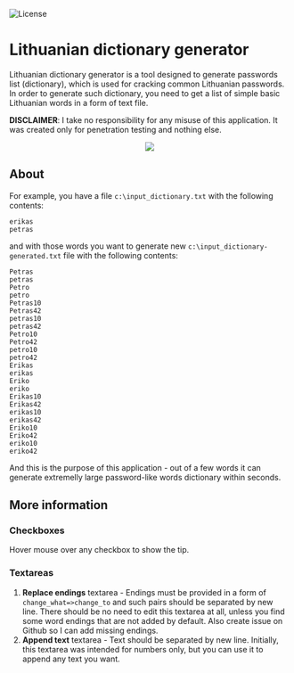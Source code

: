![License](https://img.shields.io/badge/license-GPL-blue.svg)

# Lithuanian dictionary generator

Lithuanian dictionary generator is a tool designed to generate passwords list (dictionary), which is used for cracking common Lithuanian passwords. In order to generate such dictionary, you need to get a list of simple basic Lithuanian words in a form of text file.

__DISCLAIMER__: I take no responsibility for any misuse of this application. It was created only for penetration testing and nothing else.

<p align="center"><img src="http://i63.tinypic.com/1609dmp.png" /></p>

## About

For example, you have a file `c:\input_dictionary.txt` with the following contents:
```
erikas
petras
```

and with those words you want to generate new `c:\input_dictionary-generated.txt` file with the following contents:
```
Petras
petras
Petro
petro
Petras10
Petras42
petras10
petras42
Petro10
Petro42
petro10
petro42
Erikas
erikas
Eriko
eriko
Erikas10
Erikas42
erikas10
erikas42
Eriko10
Eriko42
eriko10
eriko42
```
And this is the purpose of this application - out of a few words it can generate extremelly large password-like words dictionary within seconds.

## More information

### Checkboxes
Hover mouse over any checkbox to show the tip.

### Textareas
1. __Replace endings__ textarea - Endings must be provided in a form of `change_what=>change_to` and such pairs should be separated by new line. There should be no need to edit this textarea at all, unless you find some word endings that are not added by default. Also create issue on Github so I can add missing endings.
2. __Append text__ textarea - Text should be separated by new line. Initially, this textarea was intended for numbers only, but you can use it to append any text you want.

